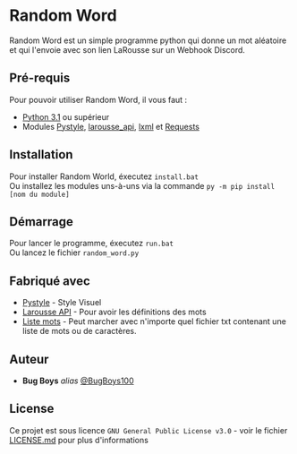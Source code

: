 # Random Word
Random Word est un simple programme python qui donne un mot aléatoire et qui l'envoie avec son lien LaRousse sur un Webhook Discord.

## Pré-requis

Pour pouvoir utiliser Random Word, il vous faut : 

- [Python 3.1](https://www.python.org/downloads/) ou supérieur
- Modules [Pystyle](https://pypi.org/project/pystyle/), [larousse_api](https://github.com/quentin-dev/larousse_api), [lxml](https://pypi.org/project/lxml/) et [Requests](https://pypi.org/project/requests/)

## Installation

Pour installer Random World, éxecutez `install.bat`
<br>Ou installez les modules uns-à-uns via la commande `py -m pip install [nom du module]`

## Démarrage

Pour lancer le programme, éxecutez `run.bat`
<br>Ou lancez le fichier `random_word.py`
## Fabriqué avec

* [Pystyle](https://github.com/billythegoat356/pystyle) - Style Visuel
* [Larousse API](https://github.com/quentin-dev/larousse_api) - Pour avoir les définitions des mots
* [Liste mots](https://www.freelang.com/dictionnaire/dic-francais.php) - Peut marcher avec n'importe quel fichier txt contenant une liste de mots ou de caractères.

## Auteur
* **Bug Boys** _alias_ [@BugBoys100](https://github.com/BugBoys100)

## License

Ce projet est sous licence ``GNU General Public License v3.0`` - voir le fichier [LICENSE.md](LICENSE.md) pour plus d'informations

